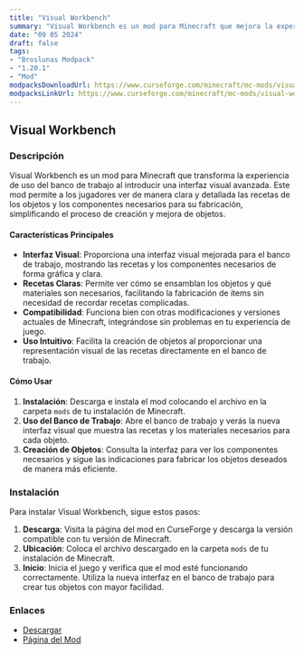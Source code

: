 ```yaml
---
title: "Visual Workbench"
summary: "Visual Workbench es un mod para Minecraft que mejora la experiencia de fabricación al proporcionar una interfaz visual intuitiva para el banco de trabajo, permitiendo a los jugadores ver las recetas y los componentes necesarios de manera más clara."
date: "09 05 2024"
draft: false
tags:
- "Broslunas Modpack"
- "1.20.1"
- "Mod"
modpacksDownloadUrl: https://www.curseforge.com/minecraft/mc-mods/visual-workbench/files/all?page=1&pageSize=20&version=1.20.1&gameVersionTypeId=1
modpacksLinkUrl: https://www.curseforge.com/minecraft/mc-mods/visual-workbench
---
```


## Visual Workbench

### Descripción

Visual Workbench es un mod para Minecraft que transforma la experiencia de uso del banco de trabajo al introducir una interfaz visual avanzada. Este mod permite a los jugadores ver de manera clara y detallada las recetas de los objetos y los componentes necesarios para su fabricación, simplificando el proceso de creación y mejora de objetos.

#### Características Principales

- **Interfaz Visual**: Proporciona una interfaz visual mejorada para el banco de trabajo, mostrando las recetas y los componentes necesarios de forma gráfica y clara.
- **Recetas Claras**: Permite ver cómo se ensamblan los objetos y qué materiales son necesarios, facilitando la fabricación de ítems sin necesidad de recordar recetas complicadas.
- **Compatibilidad**: Funciona bien con otras modificaciones y versiones actuales de Minecraft, integrándose sin problemas en tu experiencia de juego.
- **Uso Intuitivo**: Facilita la creación de objetos al proporcionar una representación visual de las recetas directamente en el banco de trabajo.

#### Cómo Usar

1. **Instalación**: Descarga e instala el mod colocando el archivo en la carpeta `mods` de tu instalación de Minecraft.
2. **Uso del Banco de Trabajo**: Abre el banco de trabajo y verás la nueva interfaz visual que muestra las recetas y los materiales necesarios para cada objeto.
3. **Creación de Objetos**: Consulta la interfaz para ver los componentes necesarios y sigue las indicaciones para fabricar los objetos deseados de manera más eficiente.

### Instalación

Para instalar Visual Workbench, sigue estos pasos:

1. **Descarga**: Visita la página del mod en CurseForge y descarga la versión compatible con tu versión de Minecraft.
2. **Ubicación**: Coloca el archivo descargado en la carpeta `mods` de tu instalación de Minecraft.
3. **Inicio**: Inicia el juego y verifica que el mod esté funcionando correctamente. Utiliza la nueva interfaz en el banco de trabajo para crear tus objetos con mayor facilidad.

### Enlaces

- [Descargar](https://www.curseforge.com/minecraft/mc-mods/visual-workbench/files/all?page=1&pageSize=20&version=1.20.1&gameVersionTypeId=1)
- [Página del Mod](https://www.curseforge.com/minecraft/mc-mods/visual-workbench)
